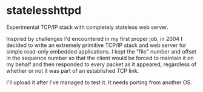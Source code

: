 # statelesshttpd
Experimental TCP/IP stack with completely stateless web server.

Inspired by challenges I'd encountered in my first proper job, in 2004 I decided to write an extremely primitive TCP/IP stack and web server for simple read-only embedded applications.  I kept the "file" number and offset in the sequence number so that the client would be forced to maintain it on my behalf and then responded to every packet as it appeared, regardless of whether or not it was part of an established TCP link.

I'll upload it after I've managed to test it.  It needs porting from another OS.
